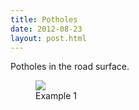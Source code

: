 ```yaml
---
title: Potholes
date: 2012-08-23
layout: post.html
---
```


Potholes in the road surface.
<div class="gallery">
    <figure >
        <a class="modal-btn"><img src="/ml-road-safety-labeling/assets/graphics/images/potholes_1.jpg"></a>
        <figcaption> Example 1</figcaption>
    </figure> 
</div>